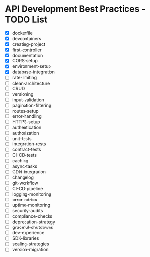 # API Development Best Practices - TODO List

- [x] dockerfile
- [x] devcontainers
- [x] creating-project
- [x] first-controller
- [x] documentation
- [x] CORS-setup
- [x] environment-setup
- [x] database-integration
- [ ] rate-limiting
- [ ] clean-architecture
- [ ] CRUD
- [ ] versioning
- [ ] input-validation
- [ ] pagination-filtering
- [ ] routes-setup
- [ ] error-handling
- [ ] HTTPS-setup
- [ ] authentication
- [ ] authorization
- [ ] unit-tests
- [ ] integration-tests
- [ ] contract-tests
- [ ] CI-CD-tests
- [ ] caching
- [ ] async-tasks
- [ ] CDN-integration
- [ ] changelog
- [ ] git-workflow
- [ ] CI-CD-pipeline
- [ ] logging-monitoring
- [ ] error-retries
- [ ] uptime-monitoring
- [ ] security-audits
- [ ] compliance-checks
- [ ] deprecation-strategy
- [ ] graceful-shutdowns
- [ ] dev-experience
- [ ] SDK-libraries
- [ ] scaling-strategies
- [ ] version-migration
